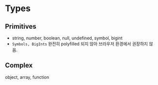 # Types

## Primitives

- string, number, boolean, null, undefined, symbol, bigint
- `Symbols, BigInts` 완전히 polyfilled 되지 않아 브라우저 환경에서 권장하지 않음.

## Complex

object, array, function